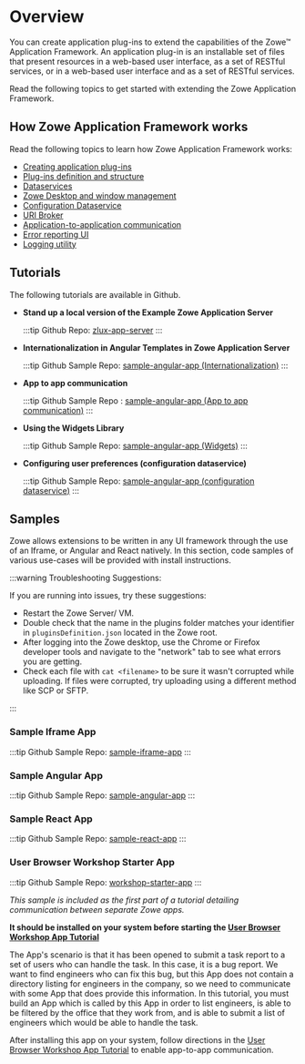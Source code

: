 # Overview

You can create application plug-ins to extend the capabilities of the Zowe&trade; Application Framework. An application plug-in is an installable set of files that present resources in a web-based user interface, as a set of RESTful services, or in a web-based user interface and as a set of RESTful services.

Read the following topics to get started with extending the Zowe Application Framework.

## How Zowe Application Framework works

Read the following topics to learn how Zowe Application Framework works:

- [Creating application plug-ins](mvd-buildingplugins.md)
- [Plug-ins definition and structure](mvd-plugindefandstruct.md)
- [Dataservices](mvd-dataservices.md)
- [Zowe Desktop and window management](mvd-desktopandwindowmgt.md)
- [Configuration Dataservice](mvd-configdataservice.md)
- [URI Broker](mvd-uribroker.md)
- [Application-to-application communication](mvd-apptoappcommunication.md)
- [Error reporting UI](mvd-errorreportingui.md)
- [Logging utility](mvd-logutility.md)

## Tutorials

The following tutorials are available in Github.

- **Stand up a local version of the Example Zowe Application Server**

  :::tip Github Repo:
  [zlux-app-server](https://github.com/zowe/zlux-app-server/tree/staging/README.md)
  :::

- **Internationalization in Angular Templates in Zowe Application Server**

  :::tip Github Sample Repo:
  [sample-angular-app (Internationalization)](https://github.com/zowe/sample-angular-app/blob/lab/step-2-i18n-complete/README.md)
  :::

- **App to app communication**

  :::tip Github Sample Repo :
  [sample-angular-app (App to app communication)](https://github.com/zowe/sample-angular-app/blob/lab/step-3-app2app-complete/README.md)
  :::

- **Using the Widgets Library**

  :::tip Github Sample Repo:
  [sample-angular-app (Widgets)](https://github.com/zowe/sample-angular-app/blob/lab/step-4-widgets-complete/README.md)
  :::

- **Configuring user preferences (configuration dataservice)**

  :::tip Github Sample Repo:
  [sample-angular-app (configuration dataservice)](https://github.com/zowe/sample-angular-app/blob/lab/step-5-config-complete/README.md)
  :::

## Samples

Zowe allows extensions to be written in any UI framework through the use of an Iframe, or Angular and React natively. In this section, code samples of various use-cases will be provided with install instructions.

:::warning Troubleshooting Suggestions:

If you are running into issues, try these suggestions:

- Restart the Zowe Server/ VM.
- Double check that the name in the plugins folder matches your identifier in `pluginsDefinition.json` located in the Zowe root.
- After logging into the Zowe desktop, use the Chrome or Firefox developer tools and navigate to the "network" tab to see what errors you are getting.
- Check each file with `cat <filename>` to be sure it wasn't corrupted while uploading. If files were corrupted, try uploading using a different method like SCP or SFTP.

:::

### Sample Iframe App

:::tip Github Sample Repo:
[sample-iframe-app](https://github.com/zowe/sample-iframe-app)
:::

### Sample Angular App

:::tip Github Sample Repo:
[sample-angular-app](https://github.com/zowe/sample-angular-app/blob/lab/step-1-hello-world/README.md)
:::

### Sample React App

:::tip Github Sample Repo:
[sample-react-app](https://github.com/zowe/sample-react-app/blob/lab/step-1-hello-world/README.md)
:::

### User Browser Workshop Starter App

:::tip Github Sample Repo:
[workshop-starter-app](https://github.com/zowe/workshop-starter-app)
:::

_This sample is included as the first part of a tutorial detailing communication between separate Zowe apps._

**It should be installed on your system before starting the [User Browser Workshop App Tutorial](https://github.com/zowe/workshop-user-browser-app/blob/master/README.md)**

The App's scenario is that it has been opened to submit a task report to a set of users who can handle the task.
In this case, it is a bug report. We want to find engineers who can fix this bug, but this App does not contain a directory listing for engineers in the company, so we need to communicate with some App that does provide this information.
In this tutorial, you must build an App which is called by this App in order to list engineers, is able to be filtered by the office that they work from, and is able to submit a list of engineers which would be able to handle the task.

After installing this app on your system, follow directions in the [User Browser Workshop App Tutorial](https://github.com/zowe/workshop-user-browser-app/blob/master/README.md) to enable app-to-app communication.
